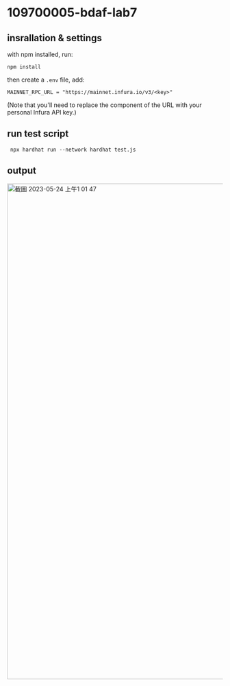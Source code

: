 # 109700005-bdaf-lab7
## insrallation & settings
with npm installed, run:
```
npm install
```
then create a `.env` file, add:
```
MAINNET_RPC_URL = "https://mainnet.infura.io/v3/<key>"
```
(Note that you'll need to replace the <key> component of the URL with your personal Infura API key.)
## run test script
```
 npx hardhat run --network hardhat test.js
```
## output
<img width="1156" alt="截圖 2023-05-24 上午1 01 47" src="https://github.com/Pan-John/109700005-bdaf-lab7/assets/125814787/22c32557-f04c-4d3b-88bd-cb252722af2a">
